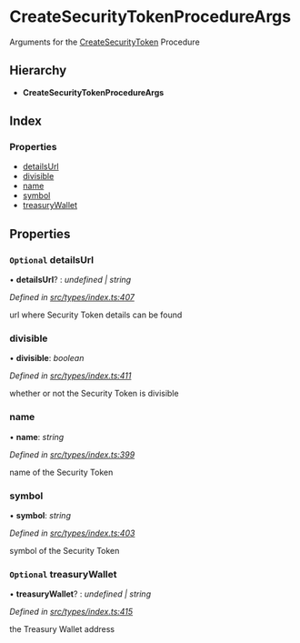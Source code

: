 # CreateSecurityTokenProcedureArgs

Arguments for the [CreateSecurityToken](../enums/_types_index_.proceduretype.md#createsecuritytoken) Procedure

## Hierarchy

* **CreateSecurityTokenProcedureArgs**

## Index

### Properties

* [detailsUrl](_types_index_.createsecuritytokenprocedureargs.md#optional-detailsurl)
* [divisible](_types_index_.createsecuritytokenprocedureargs.md#divisible)
* [name](_types_index_.createsecuritytokenprocedureargs.md#name)
* [symbol](_types_index_.createsecuritytokenprocedureargs.md#symbol)
* [treasuryWallet](_types_index_.createsecuritytokenprocedureargs.md#optional-treasurywallet)

## Properties

### `Optional` detailsUrl

• **detailsUrl**? : _undefined \| string_

_Defined in_ [_src/types/index.ts:407_](https://github.com/PolymathNetwork/polymath-sdk/blob/e8bbc1e/src/types/index.ts#L407)

url where Security Token details can be found

### divisible

• **divisible**: _boolean_

_Defined in_ [_src/types/index.ts:411_](https://github.com/PolymathNetwork/polymath-sdk/blob/e8bbc1e/src/types/index.ts#L411)

whether or not the Security Token is divisible

### name

• **name**: _string_

_Defined in_ [_src/types/index.ts:399_](https://github.com/PolymathNetwork/polymath-sdk/blob/e8bbc1e/src/types/index.ts#L399)

name of the Security Token

### symbol

• **symbol**: _string_

_Defined in_ [_src/types/index.ts:403_](https://github.com/PolymathNetwork/polymath-sdk/blob/e8bbc1e/src/types/index.ts#L403)

symbol of the Security Token

### `Optional` treasuryWallet

• **treasuryWallet**? : _undefined \| string_

_Defined in_ [_src/types/index.ts:415_](https://github.com/PolymathNetwork/polymath-sdk/blob/e8bbc1e/src/types/index.ts#L415)

the Treasury Wallet address

